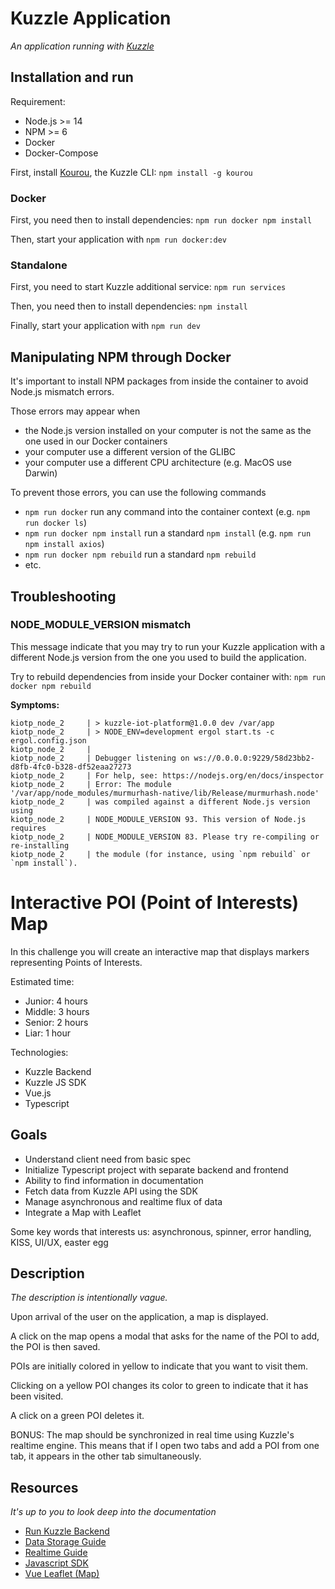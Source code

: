 # Kuzzle Application

_An application running with [Kuzzle](https://github.com/kuzzleio/kuzzle)_

## Installation and run

Requirement:

- Node.js >= 14
- NPM >= 6
- Docker
- Docker-Compose

First, install [Kourou](https://github.com/kuzzleio/kourou), the Kuzzle CLI: `npm install -g kourou`

### Docker

First, you need then to install dependencies: `npm run docker npm install`

Then, start your application with `npm run docker:dev`

### Standalone

First, you need to start Kuzzle additional service: `npm run services`

Then, you need then to install dependencies: `npm install`

Finally, start your application with `npm run dev`

## Manipulating NPM through Docker

It's important to install NPM packages from inside the container to avoid Node.js mismatch errors.

Those errors may appear when

- the Node.js version installed on your computer is not the same as the one used in our Docker containers
- your computer use a different version of the GLIBC
- your computer use a different CPU architecture (e.g. MacOS use Darwin)

To prevent those errors, you can use the following commands

- `npm run docker` run any command into the container context (e.g. `npm run docker ls`)
- `npm run docker npm install` run a standard `npm install` (e.g. `npm run npm install axios`)
- `npm run docker npm rebuild` run a standard `npm rebuild`
- etc.

## Troubleshooting

### NODE_MODULE_VERSION mismatch

This message indicate that you may try to run your Kuzzle application with a different Node.js version from the one you used to build the application.

Try to rebuild dependencies from inside your Docker container with: `npm run docker npm rebuild`

**Symptoms:**

```
kiotp_node_2     | > kuzzle-iot-platform@1.0.0 dev /var/app
kiotp_node_2     | > NODE_ENV=development ergol start.ts -c ergol.config.json
kiotp_node_2     |
kiotp_node_2     | Debugger listening on ws://0.0.0.0:9229/58d23bb2-d8fb-4fc0-b328-df52eaa27273
kiotp_node_2     | For help, see: https://nodejs.org/en/docs/inspector
kiotp_node_2     | Error: The module '/var/app/node_modules/murmurhash-native/lib/Release/murmurhash.node'
kiotp_node_2     | was compiled against a different Node.js version using
kiotp_node_2     | NODE_MODULE_VERSION 93. This version of Node.js requires
kiotp_node_2     | NODE_MODULE_VERSION 83. Please try re-compiling or re-installing
kiotp_node_2     | the module (for instance, using `npm rebuild` or `npm install`).
```

# Interactive POI (Point of Interests) Map

In this challenge you will create an interactive map that displays markers representing Points of Interests.

Estimated time:

- Junior: 4 hours
- Middle: 3 hours
- Senior: 2 hours
- Liar: 1 hour

Technologies:

- Kuzzle Backend
- Kuzzle JS SDK
- Vue.js
- Typescript

## Goals

- Understand client need from basic spec
- Initialize Typescript project with separate backend and frontend
- Ability to find information in documentation
- Fetch data from Kuzzle API using the SDK
- Manage asynchronous and realtime flux of data
- Integrate a Map with Leaflet

Some key words that interests us: asynchronous, spinner, error handling, KISS, UI/UX, easter egg

## Description

_The description is intentionally vague._

Upon arrival of the user on the application, a map is displayed.

A click on the map opens a modal that asks for the name of the POI to add, the POI is then saved.

POIs are initially colored in yellow to indicate that you want to visit them.

Clicking on a yellow POI changes its color to green to indicate that it has been visited.

A click on a green POI deletes it.

BONUS: The map should be synchronized in real time using Kuzzle's realtime engine. This means that if I open two tabs and add a POI from one tab, it appears in the other tab simultaneously.

## Resources

_It's up to you to look deep into the documentation_

- [Run Kuzzle Backend](https://docs.kuzzle.io/core/2/guides/getting-started/run-kuzzle/)
- [Data Storage Guide](https://docs.kuzzle.io/core/2/guides/main-concepts/data-storage/)
- [Realtime Guide](https://docs.kuzzle.io/core/2/guides/main-concepts/realtime-engine/)
- [Javascript SDK](https://docs.kuzzle.io/sdk/js/7/)
- [Vue Leaflet (Map)](https://github.com/vue-leaflet/vue-leaflet)
